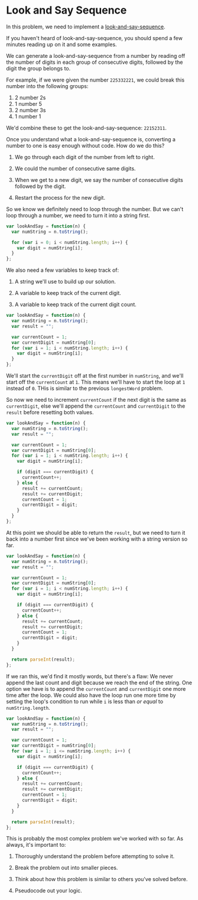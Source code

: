 # Look and Say Sequence

In this problem, we need to implement a [look-and-say-sequence](https://en.wikipedia.org/wiki/Look-and-say_sequence).

If you haven't heard of look-and-say-sequence, you should spend a few minutes reading up on it and some examples.

We can generate a look-and-say-sequence from a number by reading off the number of digits in each group of consecutive digits, followed by the digit the group belongs to.

For example, if we were given the number `225332221`, we could break this number into the following groups:

1. 2 number 2s
2. 1 number 5
3. 2 number 3s
4. 1 number 1

We'd combine these to get the look-and-say-sequence: `22152311`.

Once you understand what a look-and-say-sequence is, converting a number to one is easy enough without code. How do we do this?

1. We go through each digit of the number from left to right.

2. We could the number of consecutive same digits.

3. When we get to a new digit, we say the number of consecutive digits followed by the digit.

4. Restart the process for the new digit.

So we know we definitely need to loop through the number. But we can't loop through a number, we need to turn it into a string first.

```js
var lookAndSay = function(n) {
  var numString = n.toString();

  for (var i = 0; i < numString.length; i++) {
    var digit = numString[i];
  }
};
```

We also need a few variables to keep track of:

1. A string we'll use to build up our solution.

2. A variable to keep track of the current digit.

3. A variable to keep track of the current digit count.

```js
var lookAndSay = function(n) {
  var numString = n.toString();
  var result = "";

  var currentCount = 1;
  var currentDigit = numString[0];
  for (var i = 1; i < numString.length; i++) {
    var digit = numString[i];
  }
};
```

We'll start the `currentDigit` off at the first number in `numString`, and we'll start off the `currentCount` at `1`. This means we'll have to start the loop at `1` instead of `0`. THis is similar to the previous `longestWord` problem.

So now we need to increment `currentCount` if the next digit is the same as `currentDigit`, else we'll append the `currentCount` and `currentDigit` to the `result` before resetting both values.

```js
var lookAndSay = function(n) {
  var numString = n.toString();
  var result = "";

  var currentCount = 1;
  var currentDigit = numString[0];
  for (var i = 1; i < numString.length; i++) {
    var digit = numString[i];

    if (digit === currentDigit) {
      currentCount++;
    } else {
      result += currentCount;
      result += currentDigit;
      currentCount = 1;
      currentDigit = digit;
    }
  }
};
```

At this point we should be able to return the `result`, but we need to turn it back into a number first since we've been working with a string version so far.

```js
var lookAndSay = function(n) {
  var numString = n.toString();
  var result = "";

  var currentCount = 1;
  var currentDigit = numString[0];
  for (var i = 1; i < numString.length; i++) {
    var digit = numString[i];

    if (digit === currentDigit) {
      currentCount++;
    } else {
      result += currentCount;
      result += currentDigit;
      currentCount = 1;
      currentDigit = digit;
    }
  }

  return parseInt(result);
};
```

If we ran this, we'd find it mostly words, but there's a flaw: We never append the last count and digit because we reach the end of the string. One option we have is to append the `currentCount` and `currentDigit` one more time after the loop. We could also have the loop run one more time by setting the loop's condition to run while `i` is less than _or equal_ to `numString.length`.

```js
var lookAndSay = function(n) {
  var numString = n.toString();
  var result = "";

  var currentCount = 1;
  var currentDigit = numString[0];
  for (var i = 1; i <= numString.length; i++) {
    var digit = numString[i];

    if (digit === currentDigit) {
      currentCount++;
    } else {
      result += currentCount;
      result += currentDigit;
      currentCount = 1;
      currentDigit = digit;
    }
  }

  return parseInt(result);
};
```

This is probably the most complex problem we've worked with so far. As always, it's important to:

1. Thoroughly understand the problem before attempting to solve it.

2. Break the problem out into smaller pieces.

3. Think about how this problem is similar to others you've solved before.

4. Pseudocode out your logic.
